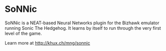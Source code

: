 # SoNNic
SoNNic is a NEAT-based Neural Networks plugin for the Bizhawk emulator running Sonic The Hedgehog.
It learns by itself to run through the very first level of the game.

Learn more at http://khux.ch/mng/sonnic
